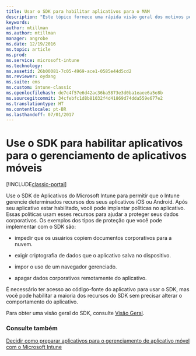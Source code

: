 ```yaml
---
title: Usar o SDK para habilitar aplicativos para o MAM
description: "Este tópico fornece uma rápida visão geral dos motivos pelos quais você deveria usar o SDK de Aplicativos do Intune."
keywords: 
author: mtillman
ms.author: mtillman
manager: angrobe
ms.date: 12/19/2016
ms.topic: article
ms.prod: 
ms.service: microsoft-intune
ms.technology: 
ms.assetid: 26b00081-7c05-4969-ace1-0585e44d5cd2
ms.reviewer: oydang
ms.suite: ems
ms.custom: intune-classic
ms.openlocfilehash: de7c4f57e6d42ac36ba5873e3d0ba1eaee6a5e8b
ms.sourcegitcommit: 34cfebfc1d8b81032f4d41869d74dda559e677e2
ms.translationtype: HT
ms.contentlocale: pt-BR
ms.lasthandoff: 07/01/2017
---
```

# <a name="use-the-sdk-to-enable-apps-for-mobile-application-management"></a>Use o SDK para habilitar aplicativos para o gerenciamento de aplicativos móveis

[!INCLUDE[classic-portal](../includes/classic-portal.md)]

Use o SDK de Aplicativos do Microsoft Intune para permitir que o Intune gerencie determinados recursos dos seus aplicativos iOS ou Android. Após seu aplicativo estar habilitado, você pode implantar políticas no aplicativo. Essas políticas usam esses recursos para ajudar a proteger seus dados corporativos. Os exemplos dos tipos de proteção que você pode implementar com o SDK são:

-   impedir que os usuários copiem documentos corporativos para a nuvem.

-   exigir criptografia de dados que o aplicativo salva no dispositivo.

-   impor o uso de um navegador gerenciado.

-   apagar dados corporativos remotamente do aplicativo.

É necessário ter acesso ao código-fonte do aplicativo para usar o SDK, mas você pode habilitar a maioria dos recursos do SDK sem precisar alterar o comportamento do aplicativo.

Para obter uma visão geral do SDK, consulte [Visão Geral](/intune/app-sdk-get-started).

### <a name="see-also"></a>Consulte também
[Decidir como preparar aplicativos para o gerenciamento de aplicativo móvel com o Microsoft Intune](/intune/apps-prepare-mobile-application-management)
